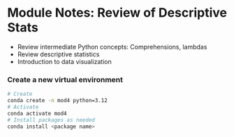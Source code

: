# Module Notes: Review of Descriptive Stats
- Review intermediate Python concepts: Comprehensions, lambdas
- Review descriptive statistics
- Introduction to data visualization

### Create a new virtual environment

```bash
# Create
conda create -n mod4 python=3.12
# Activate
conda activate mod4
# Install packages as needed
conda install <package name>
```